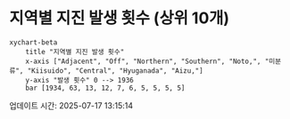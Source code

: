 # 지역별 지진 발생 횟수 (상위 10개)

```mermaid
xychart-beta
    title "지역별 지진 발생 횟수"
    x-axis ["Adjacent", "Off", "Northern", "Southern", "Noto,", "미분류", "Kiisuido", "Central", "Hyuganada", "Aizu,"]
    y-axis "발생 횟수" 0 --> 1936
    bar [1934, 63, 13, 12, 7, 6, 5, 5, 5, 5]
```

업데이트 시간: 2025-07-17 13:15:14
